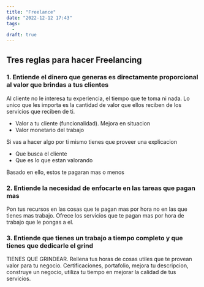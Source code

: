 ```yaml
---
title: "Freelance"
date: "2022-12-12 17:43"
tags: 
  - 
draft: true
---
```


## Tres reglas para hacer Freelancing
### 1. Entiende el dinero que generas es directamente proporcional al valor que brindas a tus clientes
Al cliente no le interesa tu experiencia, el tiempo que te toma ni nada. Lo unico que les importa es la cantidad de valor que ellos reciben de los servicios que reciben de ti.
- Valor a tu cliente (funcionalidad). Mejora en situacion
- Valor monetario del trabajo

Si vas a hacer algo por ti mismo tienes que proveer una explicacion 
- Que busca el cliente
- Que es lo que estan valorando

Basado en ello, estos te pagaran mas o menos
### 2. Entiende la necesidad de enfocarte en las tareas que pagan mas
Pon tus recursos en las cosas que te pagan mas por hora no en las que tienes mas trabajo. Ofrece los servicios que te pagan mas por hora de trabajo que le pongas a el.

### 3. Entiende que tienes un trabajo a tiempo completo y que tienes que dedicarle el grind
TIENES QUE GRINDEAR. Rellena tus horas de cosas utiles que te provean valor para tu negocio. Certificaciones, portafolio, mejora tu descripcion, construye un negocio, utiliza tu tiempo en mejorar la calidad de tus servicios.



